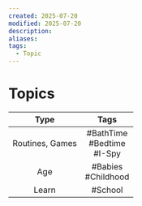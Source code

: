 ```yaml
---
created: 2025-07-20
modified: 2025-07-20
description: 
aliases: 
tags:
  - Topic
---
```


# Topics

|      Type       |               Tags                |
| :-------------: | :-------------------------------: |
| Routines, Games | #BathTime <br>#Bedtime <br>#I-Spy |
|       Age       |       #Babies<br>#Childhood       |
|      Learn      |              #School              |
